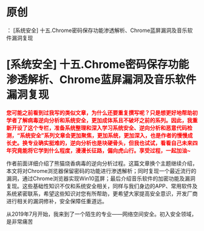 # 原创
：  [系统安全] 十五.Chrome密码保存功能渗透解析、Chrome蓝屏漏洞及音乐软件漏洞复现

# [系统安全] 十五.Chrome密码保存功能渗透解析、Chrome蓝屏漏洞及音乐软件漏洞复现

<font color="red">**您可能之前看到过我写的类似文章，为什么还要重复撰写呢？只是想更好地帮助初学者了解病毒逆向分析和系统安全，更加成体系且不破坏之前的系列。因此，我重新开设了这个专栏，准备系统整理和深入学习系统安全、逆向分析和恶意代码检测，“系统安全”系列文章会更加聚焦，更加系统，更加深入，也是作者的慢慢成长史。换专业确实挺难的，逆向分析也是块硬骨头，但我也试试，看看自己未来四年究竟能将它学到什么程度，漫漫长征路，偏向虎山行。享受过程，一起加油~**</font>

作者前面详细介绍了熊猫烧香病毒的逆向分析过程。这篇文章换个主题继续介绍，本文将对Chrome浏览器保留密码的功能进行渗透解析；同时复现一个最近流行的漏洞，通过Chrome浏览器实现Win10蓝屏；最后介绍音乐软件的加密功能及漏洞复现。这些基础性知识不仅和系统安全相关，同样与我们身边的APP、常用软件及系统紧密联系，希望这些知识对您有所帮助，更希望大家提高安全意识，开发厂商进行相关的漏洞修补，安全保障任重道远。

> 
从2019年7月开始，我来到了一个陌生的专业——网络空间安全。初入安全领域，是非常痛苦

